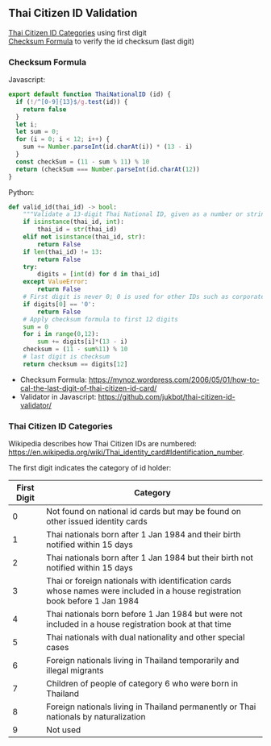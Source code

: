 ## Thai Citizen ID Validation

[Thai Citizen ID Categories](#thai-citizen-id-categories) using first digit    
[Checksum Formula](#checksum-formula) to verify the id checksum (last digit)

### Checksum Formula

Javascript:

```javascript
export default function ThaiNationalID (id) {
  if (!/^[0-9]{13}$/g.test(id)) {
    return false
  }
  let i;
  let sum = 0;
  for (i = 0; i < 12; i++) {
    sum += Number.parseInt(id.charAt(i)) * (13 - i)
  }
  const checkSum = (11 - sum % 11) % 10
  return (checkSum === Number.parseInt(id.charAt(12))
}
```

Python:

```python
def valid_id(thai_id) -> bool:
    """Validate a 13-digit Thai National ID, given as a number or string."""
    if isinstance(thai_id, int):
        thai_id = str(thai_id)
    elif not isinstance(thai_id, str):
        return False
    if len(thai_id) != 13:
        return False
    try:
        digits = [int(d) for d in thai_id]
    except ValueError:
        return False
    # First digit is never 0; 0 is used for other IDs such as corporate tax ID
    if digits[0] == '0':
        return False
    # Apply checksum formula to first 12 digits
    sum = 0
    for i in range(0,12):
        sum += digits[i]*(13 - i)
    checksum = (11 - sum%11) % 10
    # last digit is checksum
    return checksum == digits[12]
```

- Checksum Formula: <https://mynoz.wordpress.com/2006/05/01/how-to-cal-the-last-digit-of-thai-citizen-id-card/>
- Validator in Javascript: <https://github.com/jukbot/thai-citizen-id-validator/>


### Thai Citizen ID Categories

Wikipedia describes how Thai Citizen IDs are numbered:
<https://en.wikipedia.org/wiki/Thai_identity_card#Identification_number>. 

The first digit indicates the category of id holder:

| First Digit  | Category   |
|--------------|------------|
| 0	           | Not found on national id cards but may be found on other issued identity cards |
| 1 | Thai nationals born after 1 Jan 1984 and their birth notified within 15 days |
| 2 | Thai nationals born after 1 Jan 1984 but their birth not notified within 15 days |
| 3 | Thai or foreign nationals with identification cards whose names were included in a house registration book before 1 Jan 1984 |
| 4 | Thai nationals born before 1 Jan 1984 but were not included in a house registration book at that time |
| 5 | Thai nationals with dual nationality and other special cases |
| 6 | Foreign nationals living in Thailand temporarily and illegal migrants |
| 7 | Children of people of category 6 who were born in Thailand |
| 8 | Foreign nationals living in Thailand permanently or Thai nationals by naturalization |
| 9 | Not used     |

